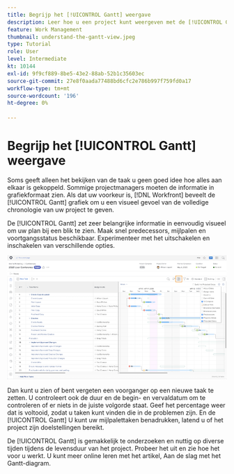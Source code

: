 ```yaml
---
title: Begrijp het [!UICONTROL Gantt] weergave
description: Leer hoe u een project kunt weergeven met de [!UICONTROL Gantt] diagram in [!DNL  Workfront].
feature: Work Management
thumbnail: understand-the-gantt-view.jpeg
type: Tutorial
role: User
level: Intermediate
kt: 10144
exl-id: 9f9cf889-8be5-43e2-88ab-52b1c35603ec
source-git-commit: 27e8f0aada77488bd6cfc2e786b997f759fd0a17
workflow-type: tm+mt
source-wordcount: '196'
ht-degree: 0%

---
```


# Begrijp het [!UICONTROL Gantt] weergave

Soms geeft alleen het bekijken van de taak u geen goed idee hoe alles aan elkaar is gekoppeld. Sommige projectmanagers moeten de informatie in grafiekformaat zien. Als dat uw voorkeur is, [!DNL Workfront] beveelt de [!UICONTROL Gantt] grafiek om u een visueel gevoel van de volledige chronologie van uw project te geven.

De [!UICONTROL Gantt] zet zeer belangrijke informatie in eenvoudig visueel om uw plan bij een blik te zien. Maak snel predecessors, mijlpalen en voortgangsstatus beschikbaar. Experimenteer met het uitschakelen en inschakelen van verschillende opties.

![[!UICONTROL Gantt] diagram](assets/planner-fund-gantt.png)

Dan kunt u zien of bent vergeten een voorganger op een nieuwe taak te zetten. U controleert ook de duur en de begin- en vervaldatum om te controleren of er niets in de juiste volgorde staat. Geef het percentage weer dat is voltooid, zodat u taken kunt vinden die in de problemen zijn. En de [!UICONTROL Gantt] U kunt uw mijlpalettaken benadrukken, latend u of het project zijn doelstellingen bereikt.

<!---
this paragraph needs an article URL
--->

De [!UICONTROL Gantt] is gemakkelijk te onderzoeken en nuttig op diverse tijden tijdens de levensduur van het project. Probeer het uit en zie hoe het voor u werkt. U kunt meer online leren met het artikel, Aan de slag met het Gantt-diagram.

<!---
Getting started with the Gantt chart
Overview of the project critical path
--->
